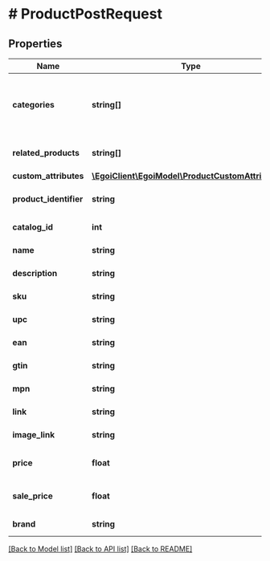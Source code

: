 # # ProductPostRequest

## Properties

Name | Type | Description | Notes
------------ | ------------- | ------------- | -------------
**categories** | **string[]** | Array of product categories, using the character &#39;&gt;&#39; as delimiter for the breadcrumb                                 syntax | [optional]
**related_products** | **string[]** | Related products, array of &#39;product_identifier&#39; | [optional]
**custom_attributes** | [**\EgoiClient\EgoiModel\ProductCustomAttributes[]**](ProductCustomAttributes.md) | Custom attributes | [optional]
**product_identifier** | **string** | The ID of the product in your store |
**catalog_id** | **int** |  | [optional] [readonly]
**name** | **string** | Name of the product |
**description** | **string** | Description of the product | [optional]
**sku** | **string** | Stock Keeping Unit | [optional]
**upc** | **string** | Universal Product Code | [optional]
**ean** | **string** | European Article Numbering | [optional]
**gtin** | **string** | Global Trade Item Number | [optional]
**mpn** | **string** | Manufacturer Part Number | [optional]
**link** | **string** | Link for the product | [optional]
**image_link** | **string** | Link for the product image | [optional]
**price** | **float** | Price of the product | [optional] [default to 0]
**sale_price** | **float** | Sale price of the product | [optional] [default to 0]
**brand** | **string** | Brand of the product | [optional]

[[Back to Model list]](../../README.md#models) [[Back to API list]](../../README.md#endpoints) [[Back to README]](../../README.md)

